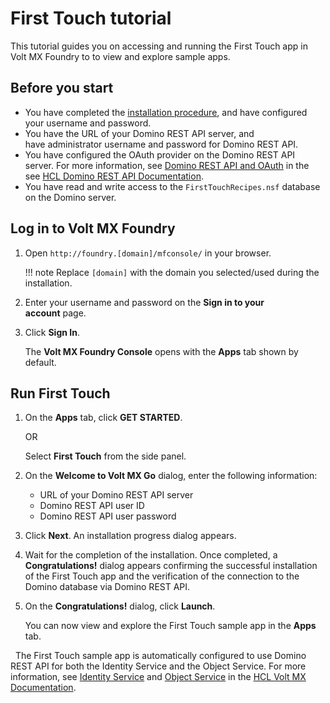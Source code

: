 # First Touch tutorial

This tutorial guides you on accessing and running the First Touch app in Volt MX Foundry to to view and explore sample apps. 

## Before you start

- You have completed the [installation procedure](installation.md), and have configured your username and password.
- You have the URL of your Domino REST API server, and have administrator username and password for Domino REST API.
- You have configured the OAuth provider on the Domino REST API server. For more information, see [Domino REST API and OAuth](https://opensource.hcltechsw.com/Domino-rest-api/references/security/authentication.html?h=oauth#domino-rest-api-and-oauth) in the see [HCL Domino REST API Documentation](https://opensource.hcltechsw.com/Domino-rest-api/index.html).
- You have read and write access to the `FirstTouchRecipes.nsf` database on the Domino server.

## Log in to Volt MX Foundry

1. Open `http://foundry.[domain]/mfconsole/` in your browser. 
    
    !!! note
        Replace `[domain]` with the domain you selected/used during the installation.  

2. Enter your username and password on the **Sign in to your account** page.
 
3. Click **Sign In**.  

   The **Volt MX Foundry Console** opens with the **Apps** tab shown by default. 

## Run First Touch

1. On the **Apps** tab, click **GET STARTED**.

    OR

    Select **First Touch** from the side panel. 

2. On the **Welcome to Volt MX Go** dialog, enter the following information:
    
    - URL of your Domino REST API server
    - Domino REST API user ID
    - Domino REST API user password

3. Click **Next**. An installation progress dialog appears. 

4. Wait for the completion of the installation. Once completed, a **Congratulations!** dialog appears confirming the successful installation of the First Touch app and the verification of the connection to the Domino database via Domino REST API. 
 
5. On the **Congratulations!** dialog, click **Launch**. 
    
   You can now view and explore the First Touch sample app in the **Apps** tab.  

 
The First Touch sample app is automatically configured to use Domino REST API for both the Identity Service and the Object Service. For more information, see [Identity Service](https://opensource.hcltechsw.com/volt-mx-docs/95/docs/documentation/Foundry/voltmx_foundry_user_guide/Content/Identity.html) and [Object Service](https://opensource.hcltechsw.com/volt-mx-docs/95/docs/documentation/Foundry/voltmx_foundry_user_guide/Content/Objectservices.html) in the [HCL Volt MX Documentation](https://opensource.hcltechsw.com/volt-mx-docs/95/docs/documentation/index.html). 